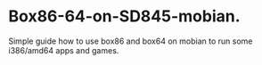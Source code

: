 # Box86-64-on-SD845-mobian.
Simple guide how to use box86 and box64 on mobian to run some i386/amd64 apps and games.
